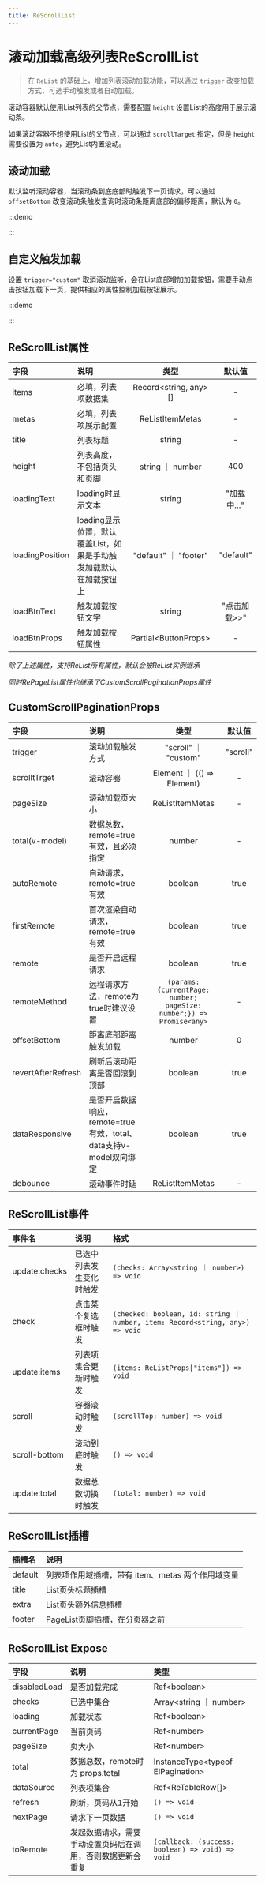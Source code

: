 ```yaml
---
title: ReScrollList
---
```


# 滚动加载高级列表ReScrollList

> 在 `ReList` 的基础上，增加列表滚动加载功能，可以通过 `trigger` 改变加载方式，可选手动触发或者自动加载。

滚动容器默认使用List列表的父节点，需要配置 `height` 设置List的高度用于展示滚动条。

如果滚动容器不想使用List的父节点，可以通过 `scrollTarget` 指定，但是 `height` 需要设置为 `auto`，避免List内置滚动。

## 滚动加载

默认监听滚动容器，当滚动条到底底部时触发下一页请求，可以通过 `offsetBottom` 改变滚动条触发查询时滚动条距离底部的偏移距离，默认为 `0`。

:::demo

<!--@include: ../demo/list/scroll.md-->

:::

## 自定义触发加载

设置 `trigger="custom"` 取消滚动监听，会在List底部增加加载按钮，需要手动点击按钮加载下一页，提供相应的属性控制加载按钮展示。

:::demo

<!--@include: ../demo/list/scroll-custom.md-->

:::

## ReScrollList属性

| 字段            | 说明                                                              |          类型           |     默认值     |
| :-------------- | :---------------------------------------------------------------- | :---------------------: | :------------: |
| items           | 必填，列表项数据集                                                | Record\<string, any\>[] |       -        |
| metas           | 必填，列表项展示配置                                              |     ReListItemMetas     |       -        |
| title           | 列表标题                                                          |         string          |       -        |
| height          | 列表高度，不包括页头和页脚                                        |    string ｜ number     |      400       |
| loadingText     | loading时显示文本                                                 |         string          |  "加载中..."   |
| loadingPosition | loading显示位置，默认覆盖List，如果是手动触发加载默认在加载按钮上 |  "default" ｜ "footer"  |   "default"    |
| loadBtnText     | 触发加载按钮文字                                                  |         string          | "点击加载\>\>" |
| loadBtnProps    | 触发加载按钮属性                                                  | Partial\<ButtonProps\>  |       -        |

_除了上述属性，支持ReList所有属性，默认会被ReList实例继承_

_同时RePageList属性也继承了CustomScrollPaginationProps属性_

## CustomScrollPaginationProps

| 字段               | 说明                                                              |                                 类型                                 |  默认值  |
| :----------------- | :---------------------------------------------------------------- | :------------------------------------------------------------------: | :------: |
| trigger            | 滚动加载触发方式                                                  |                         "scroll" ｜ "custom"                         | "scroll" |
| scrolltTrget       | 滚动容器                                                          |                      Element ｜ (() => Element)                      |    -     |
| pageSize           | 滚动加载页大小                                                    |                           ReListItemMetas                            |    -     |
| total(v-model)     | 数据总数，remote=true有效，且必须指定                             |                                number                                |    -     |
| autoRemote         | 自动请求，remote=true有效                                         |                               boolean                                |   true   |
| firstRemote        | 首次渲染自动请求，remote=true有效                                 |                               boolean                                |   true   |
| remote             | 是否开启远程请求                                                  |                               boolean                                |   true   |
| remoteMethod       | 远程请求方法，remote为true时建议设置                              | `(params: {currentPage: number; pageSize: number;}) => Promise<any>` |    -     |
| offsetBottom       | 距离底部距离触发加载                                              |                                number                                |    0     |
| revertAfterRefresh | 刷新后滚动距离是否回滚到顶部                                      |                               boolean                                |   true   |
| dataResponsive     | 是否开启数据响应，remote=true有效，total、data支持v-model双向绑定 |                               boolean                                |   true   |
| debounce           | 滚动事件时延                                                      |                           ReListItemMetas                            |    -     |

## ReScrollList事件

| 事件名        | 说明                     | 格式                                                                          |
| :------------ | :----------------------- | :---------------------------------------------------------------------------- |
| update:checks | 已选中列表发生变化时触发 | `(checks: Array<string ｜ number>) => void`                                   |
| check         | 点击某个复选框时触发     | `(checked: boolean, id: string ｜ number, item: Record<string, any>) => void` |
| update:items  | 列表项集合更新时触发     | `(items: ReListProps["items"]) => void`                                       |
| scroll        | 容器滚动时触发           | `(scrollTop: number) => void`                                                 |
| scroll-bottom | 滚动到底时触发           | `() => void`                                                                  |
| update:total  | 数据总数切换时触发       | `(total: number) => void`                                                     |

## ReScrollList插槽

| 插槽名  | 说明                                              |
| :------ | :------------------------------------------------ |
| default | 列表项作用域插槽，带有 item、metas 两个作用域变量 |
| title   | List页头标题插槽                                  |
| extra   | List页头额外信息插槽                              |
| footer  | PageList页脚插槽，在分页器之前                    |

## ReScrollList Expose

| 字段         | 说明                                                       | 类型                                             |
| :----------- | :--------------------------------------------------------- | :----------------------------------------------- |
| disabledLoad | 是否加载完成                                               | Ref\<boolean\>                                   |
| checks       | 已选中集合                                                 | Array\<string ｜ number\>                        |
| loading      | 加载状态                                                   | Ref\<boolean\>                                   |
| currentPage  | 当前页码                                                   | Ref\<number\>                                    |
| pageSize     | 页大小                                                     | Ref\<number\>                                    |
| total        | 数据总数，remote时为 props.total                           | InstanceType\<typeof ElPagination\>              |
| dataSource   | 列表项集合                                                 | Ref\<ReTableRow[]\>                              |
| refresh      | 刷新，页码从1开始                                          | `() => void`                                     |
| nextPage     | 请求下一页数据                                             | `() => void`                                     |
| toRemote     | 发起数据请求，需要手动设置页码后在调用，否则数据更新会重复 | `(callback: (success: boolean) => void) => void` |
